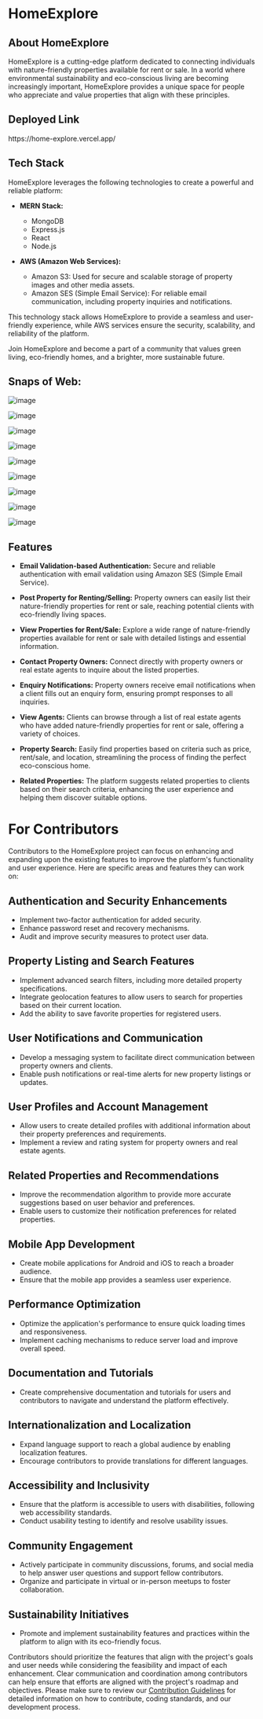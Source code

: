 # HomeExplore


## About HomeExplore

HomeExplore is a cutting-edge platform dedicated to connecting individuals with nature-friendly properties available for rent or sale. In a world where environmental sustainability and eco-conscious living are becoming increasingly important, HomeExplore provides a unique space for people who appreciate and value properties that align with these principles.

<h2>Deployed Link</h2>
https://home-explore.vercel.app/

## Tech Stack

HomeExplore leverages the following technologies to create a powerful and reliable platform:

- **MERN Stack:** 
  - MongoDB
  - Express.js
  - React
  - Node.js

- **AWS (Amazon Web Services):**
  - Amazon S3: Used for secure and scalable storage of property images and other media assets.
  - Amazon SES (Simple Email Service): For reliable email communication, including property inquiries and notifications.

This technology stack allows HomeExplore to provide a seamless and user-friendly experience, while AWS services ensure the security, scalability, and reliability of the platform.

Join HomeExplore and become a part of a community that values green living, eco-friendly homes, and a brighter, more sustainable future.

## Snaps of Web:

![image](https://github.com/Shounmay/HomeExplore/assets/90774417/ad4f0860-5d00-4a01-9beb-459f08352d67)

![image](https://github.com/Shounmay/HomeExplore/assets/90774417/106de201-ad8a-4346-8b31-0be3b6491f20)

![image](https://github.com/Shounmay/HomeExplore/assets/90774417/d67f937a-8f5e-4104-99cc-baa011d4cdf0)

![image](https://github.com/Shounmay/HomeExplore/assets/90774417/8fce619c-3072-4d9b-85c9-0a0a77558cfd)

![image](https://github.com/Shounmay/HomeExplore/assets/90774417/62adcf8b-449d-4a2b-9728-77ac575c396c)

![image](https://github.com/Shounmay/HomeExplore/assets/90774417/cc17ed2e-098f-49ce-8de9-073bf97af913)

![image](https://github.com/Shounmay/HomeExplore/assets/90774417/7ddbd8c3-7032-4635-8471-ef73fe2eae93)

![image](https://github.com/Shounmay/HomeExplore/assets/90774417/e542d582-9c68-45f7-a861-aa97ea87008d)

![image](https://github.com/Shounmay/HomeExplore/assets/90774417/912940c7-800e-4549-b1df-97c3b2507e0e)


## Features

- **Email Validation-based Authentication:** Secure and reliable authentication with email validation using Amazon SES (Simple Email Service).

- **Post Property for Renting/Selling:** Property owners can easily list their nature-friendly properties for rent or sale, reaching potential clients with eco-friendly living spaces.

- **View Properties for Rent/Sale:** Explore a wide range of nature-friendly properties available for rent or sale with detailed listings and essential information.

- **Contact Property Owners:** Connect directly with property owners or real estate agents to inquire about the listed properties.

- **Enquiry Notifications:** Property owners receive email notifications when a client fills out an enquiry form, ensuring prompt responses to all inquiries.

- **View Agents:** Clients can browse through a list of real estate agents who have added nature-friendly properties for rent or sale, offering a variety of choices.

- **Property Search:** Easily find properties based on criteria such as price, rent/sale, and location, streamlining the process of finding the perfect eco-conscious home.

- **Related Properties:** The platform suggests related properties to clients based on their search criteria, enhancing the user experience and helping them discover suitable options.

# For Contributors

Contributors to the HomeExplore project can focus on enhancing and expanding upon the existing features to improve the platform's functionality and user experience. Here are specific areas and features they can work on:

## Authentication and Security Enhancements

- Implement two-factor authentication for added security.
- Enhance password reset and recovery mechanisms.
- Audit and improve security measures to protect user data.

## Property Listing and Search Features

- Implement advanced search filters, including more detailed property specifications.
- Integrate geolocation features to allow users to search for properties based on their current location.
- Add the ability to save favorite properties for registered users.

## User Notifications and Communication

- Develop a messaging system to facilitate direct communication between property owners and clients.
- Enable push notifications or real-time alerts for new property listings or updates.

## User Profiles and Account Management

- Allow users to create detailed profiles with additional information about their property preferences and requirements.
- Implement a review and rating system for property owners and real estate agents.

## Related Properties and Recommendations

- Improve the recommendation algorithm to provide more accurate suggestions based on user behavior and preferences.
- Enable users to customize their notification preferences for related properties.

## Mobile App Development

- Create mobile applications for Android and iOS to reach a broader audience.
- Ensure that the mobile app provides a seamless user experience.

## Performance Optimization

- Optimize the application's performance to ensure quick loading times and responsiveness.
- Implement caching mechanisms to reduce server load and improve overall speed.

## Documentation and Tutorials

- Create comprehensive documentation and tutorials for users and contributors to navigate and understand the platform effectively.

## Internationalization and Localization

- Expand language support to reach a global audience by enabling localization features.
- Encourage contributors to provide translations for different languages.

## Accessibility and Inclusivity

- Ensure that the platform is accessible to users with disabilities, following web accessibility standards.
- Conduct usability testing to identify and resolve usability issues.

## Community Engagement

- Actively participate in community discussions, forums, and social media to help answer user questions and support fellow contributors.
- Organize and participate in virtual or in-person meetups to foster collaboration.

## Sustainability Initiatives

- Promote and implement sustainability features and practices within the platform to align with its eco-friendly focus.

Contributors should prioritize the features that align with the project's goals and user needs while considering the feasibility and impact of each enhancement. Clear communication and coordination among contributors can help ensure that efforts are aligned with the project's roadmap and objectives.
Please make sure to review our [Contribution Guidelines](Contribution.md) for detailed information on how to contribute, coding standards, and our development process.
